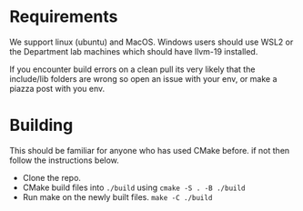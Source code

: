 # Requirements

We support linux (ubuntu) and MacOS. Windows users should use WSL2 or the Department lab machines which should have llvm-19 installed.

If you encounter build errors on a clean pull its very likely that the include/lib folders are wrong so open an issue with your env, or make a piazza post with you env. 

# Building

This should be familiar for anyone who has used CMake before. if not then follow the instructions below.

- Clone the repo.
- CMake build files into `./build` using `cmake -S . -B ./build`
- Run make on the newly built files. `make -C ./build`

